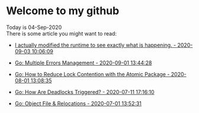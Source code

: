 # Welcome to my github 
Today is 04-Sep-2020\
There is some article you might want to read:

 - [I actually modified the runtime to see exactly what is happening. - 2020-09-03 10:06:09](https://medium.com/@blanchon.vincent/i-actually-modified-the-runtime-to-see-exactly-what-is-happening-a0f320f274c9?source=rss-f26b90a8ca4b------2)

 - [Go: Multiple Errors Management - 2020-09-01 13:44:28](https://medium.com/a-journey-with-go/go-multiple-errors-management-a67477628cf1?source=rss-f26b90a8ca4b------2)

 - [Go: How to Reduce Lock Contention with the Atomic Package - 2020-08-01 13:08:35](https://medium.com/a-journey-with-go/go-how-to-reduce-lock-contention-with-the-atomic-package-ba3b2664b549?source=rss-f26b90a8ca4b------2)

 - [Go: How Are Deadlocks Triggered? - 2020-07-11 17:16:10](https://medium.com/a-journey-with-go/go-how-are-deadlocks-triggered-2305504ac019?source=rss-f26b90a8ca4b------2)

 - [Go: Object File &amp; Relocations - 2020-07-01 13:52:31](https://medium.com/a-journey-with-go/go-object-file-relocations-804438ec379b?source=rss-f26b90a8ca4b------2)

